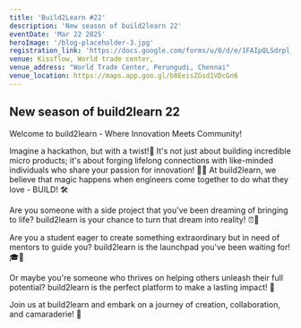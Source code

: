 ```yaml
---
title: 'Build2Learn #22'
description: 'New season of build2learn 22'
eventDate: 'Mar 22 2025'
heroImage: '/blog-placeholder-3.jpg'
registration_link: 'https://docs.google.com/forms/u/0/d/e/1FAIpQLSdrpl_HFCw1v9uWh9U2U6rt-p6O-hzfe2hKPyjnj7AscQoXBg/closedform'
venue: Kissflow, World trade center, 
venue_address: "World Trade Center, Perungudi, Chennai"
venue_location: https://maps.app.goo.gl/b8EeisZGsd1VDcGn6
---
```


## New season of build2learn 22

Welcome to build2learn - Where Innovation Meets Community! 

Imagine a hackathon, but with a twist!🤔
It's not just about building incredible micro products; it's about forging lifelong connections with like-minded individuals who share your passion for innovation! 🤝💡
At build2learn, we believe that magic happens when engineers come together to do what they love - BUILD! 🛠

Are you someone with a side project that you've been dreaming of bringing to life?
build2learn is your chance to turn that dream into reality! ⏰🌟

Are you a student eager to create something extraordinary but in need of mentors to guide you?
build2learn is the launchpad you've been waiting for! 🎓🚀

Or maybe you're someone who thrives on helping others unleash their full potential? build2learn is the perfect platform to make a lasting impact! 🤗

Join us at build2learn and embark on a journey of creation, collaboration, and camaraderie! 🌟